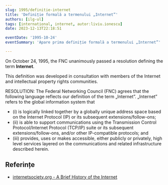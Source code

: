 ```yaml
---
slug: 1995/definitie-internet
title: 'Definiție formală a termenului „Internet”'
authors: [ilg-ul]
tags: [international, internet, autor:liviu.ionescu]
date: 2023-12-13T22:18:51

eventDate: '1995-10-24'
eventSummary: 'Apare prima definiție formală a termenului „Internet”'

---
```


On October 24, 1995, the FNC unanimously passed a resolution defining the term **Internet**.

<!-- truncate -->

This definition was developed in consultation with members of the Internet and intellectual property rights communities.

RESOLUTION: The Federal Networking Council (FNC) agrees that the following language reflects our definition of the term „Internet”. „Internet” refers to the global information system that

- (i) is logically linked together by a globally unique address space based on the Internet Protocol (IP) or its subsequent extensions/follow-ons;
- (ii) is able to support communications using the Transmission Control Protocol/Internet Protocol (TCP/IP) suite or its subsequent extensions/follow-ons, and/or other IP-compatible protocols; and
- (iii) provides, uses or makes accessible, either publicly or privately, high level services layered on the communications and related infrastructure described herein.

## Referințe

- [internetsociety.org - A Brief History of the Internet](https://www.internetsociety.org/internet/history-internet/brief-history-internet/)
